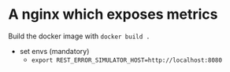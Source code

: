 # A nginx which exposes metrics

Build the docker image with `docker build .`

* set envs (mandatory) 
  * `export REST_ERROR_SIMULATOR_HOST=http://localhost:8080`

